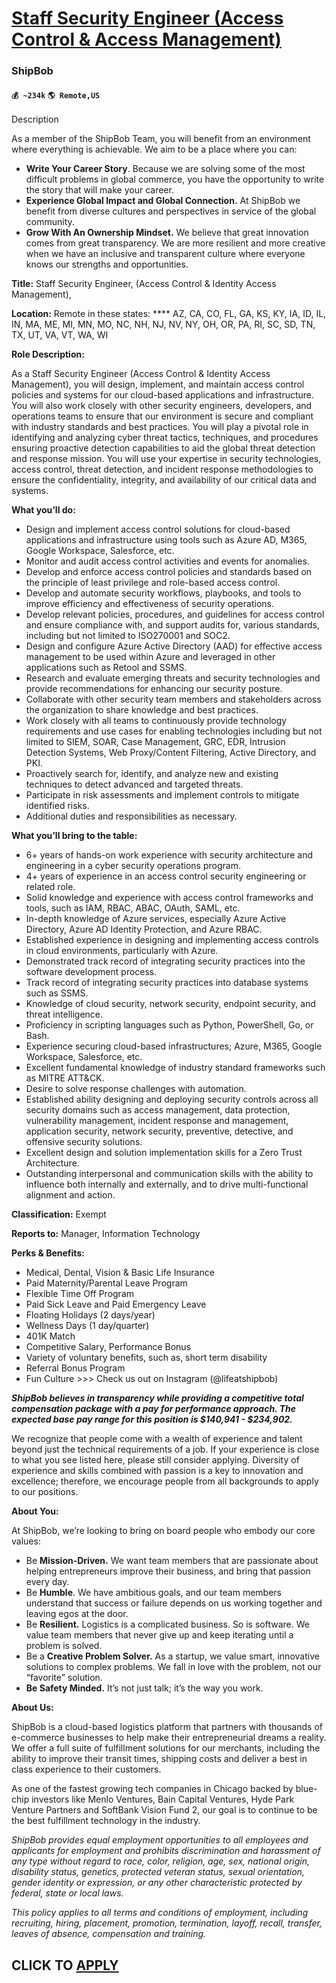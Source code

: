 # [Staff Security Engineer (Access Control & Access Management)](https://www.remotewlb.com/apply/staff-security-engineer-access-control-access-management)  
### ShipBob  
#### `💰 ~234k` `🌎 Remote,US`  

Description

As a member of the ShipBob Team, you will benefit from an environment where everything is achievable. We aim to be a place where you can:

  * **Write Your Career Story**. Because we are solving some of the most difficult problems in global commerce, you have the opportunity to write the story that will make your career.
  * **Experience Global Impact and Global Connection.** At ShipBob we benefit from diverse cultures and perspectives in service of the global community.
  * **Grow With An Ownership Mindset.** We believe that great innovation comes from great transparency. We are more resilient and more creative when we have an inclusive and transparent culture where everyone knows our strengths and opportunities.

**Title:** Staff Security Engineer, (Access Control & Identity Access Management),

**Location:** Remote in these states: **** AZ, CA, CO, FL, GA, KS, KY, IA, ID, IL, IN, MA, ME, MI, MN, MO, NC, NH, NJ, NV, NY, OH, OR, PA, RI, SC, SD, TN, TX, UT, VA, VT, WA, WI

**Role Description:**

As a Staff Security Engineer (Access Control & Identity Access Management), you will design, implement, and maintain access control policies and systems for our cloud-based applications and infrastructure. You will also work closely with other security engineers, developers, and operations teams to ensure that our environment is secure and compliant with industry standards and best practices. You will play a pivotal role in identifying and analyzing cyber threat tactics, techniques, and procedures ensuring proactive detection capabilities to aid the global threat detection and response mission. You will use your expertise in security technologies, access control, threat detection, and incident response methodologies to ensure the confidentiality, integrity, and availability of our critical data and systems.

**What you’ll do:**

  * Design and implement access control solutions for cloud-based applications and infrastructure using tools such as Azure AD, M365, Google Workspace, Salesforce, etc.
  * Monitor and audit access control activities and events for anomalies.
  * Develop and enforce access control policies and standards based on the principle of least privilege and role-based access control.
  * Develop and automate security workflows, playbooks, and tools to improve efficiency and effectiveness of security operations.
  * Develop relevant policies, procedures, and guidelines for access control and ensure compliance with, and support audits for, various standards, including but not limited to ISO270001 and SOC2.
  * Design and configure Azure Active Directory (AAD) for effective access management to be used within Azure and leveraged in other applications such as Retool and SSMS.
  * Research and evaluate emerging threats and security technologies and provide recommendations for enhancing our security posture.
  * Collaborate with other security team members and stakeholders across the organization to share knowledge and best practices.
  * Work closely with all teams to continuously provide technology requirements and use cases for enabling technologies including but not limited to SIEM, SOAR, Case Management, GRC, EDR, Intrusion Detection Systems, Web Proxy/Content Filtering, Active Directory, and PKI.
  * Proactively search for, identify, and analyze new and existing techniques to detect advanced and targeted threats.
  * Participate in risk assessments and implement controls to mitigate identified risks.
  * Additional duties and responsibilities as necessary.

**What you’ll bring to the table:**

  * 6+ years of hands-on work experience with security architecture and engineering in a cyber security operations program.
  * 4+ years of experience in an access control security engineering or related role.
  * Solid knowledge and experience with access control frameworks and tools, such as IAM, RBAC, ABAC, OAuth, SAML, etc.
  * In-depth knowledge of Azure services, especially Azure Active Directory, Azure AD Identity Protection, and Azure RBAC.
  * Established experience in designing and implementing access controls in cloud environments, particularly with Azure.
  * Demonstrated track record of integrating security practices into the software development process.
  * Track record of integrating security practices into database systems such as SSMS.
  * Knowledge of cloud security, network security, endpoint security, and threat intelligence.
  * Proficiency in scripting languages such as Python, PowerShell, Go, or Bash.
  * Experience securing cloud-based infrastructures; Azure, M365, Google Workspace, Salesforce, etc.
  * Excellent fundamental knowledge of industry standard frameworks such as MITRE ATT&CK.
  * Desire to solve response challenges with automation.
  * Established ability designing and deploying security controls across all security domains such as access management, data protection, vulnerability management, incident response and management, application security, network security, preventive, detective, and offensive security solutions.
  * Excellent design and solution implementation skills for a Zero Trust Architecture.
  * Outstanding interpersonal and communication skills with the ability to influence both internally and externally, and to drive multi-functional alignment and action.

**Classification:** Exempt

**Reports to:** Manager, Information Technology

**Perks & Benefits:**

  * Medical, Dental, Vision & Basic Life Insurance
  * Paid Maternity/Parental Leave Program
  * Flexible Time Off Program
  * Paid Sick Leave and Paid Emergency Leave
  * Floating Holidays (2 days/year)
  * Wellness Days (1 day/quarter)
  * 401K Match
  * Competitive Salary, Performance Bonus
  * Variety of voluntary benefits, such as, short term disability
  * Referral Bonus Program
  * Fun Culture >>> Check us out on Instagram (@lifeatshipbob)

**_ShipBob believes in transparency while providing a competitive total compensation package with a pay for performance approach. The expected base pay range for this position is $140,941 - $234,902._**

We recognize that people come with a wealth of experience and talent beyond just the technical requirements of a job. If your experience is close to what you see listed here, please still consider applying. Diversity of experience and skills combined with passion is a key to innovation and excellence; therefore, we encourage people from all backgrounds to apply to our positions.

**About You:**

At ShipBob, we’re looking to bring on board people who embody our core values:

  * Be **Mission-Driven.** We want team members that are passionate about helping entrepreneurs improve their business, and bring that passion every day.
  * Be **Humble**. We have ambitious goals, and our team members understand that success or failure depends on us working together and leaving egos at the door.
  * Be **Resilient.** Logistics is a complicated business. So is software. We value team members that never give up and keep iterating until a problem is solved.
  * Be a **Creative Problem Solver.** As a startup, we value smart, innovative solutions to complex problems. We fall in love with the problem, not our “favorite” solution.
  * **Be Safety Minded.** It’s not just talk; it’s the way you work.

**About Us:**

ShipBob is a cloud-based logistics platform that partners with thousands of e-commerce businesses to help make their entrepreneurial dreams a reality. We offer a full suite of fulfillment solutions for our merchants, including the ability to improve their transit times, shipping costs and deliver a best in class experience to their customers.

As one of the fastest growing tech companies in Chicago backed by blue-chip investors like Menlo Ventures, Bain Capital Ventures, Hyde Park Venture Partners and SoftBank Vision Fund 2, our goal is to continue to be the best fulfillment technology in the industry.

_ShipBob provides equal employment opportunities to all employees and applicants for employment and prohibits discrimination and harassment of any type without regard to race, color, religion, age, sex, national origin, disability status, genetics, protected veteran status, sexual orientation, gender identity or expression, or any other characteristic protected by federal, state or local laws._

_This policy applies to all terms and conditions of employment, including recruiting, hiring, placement, promotion, termination, layoff, recall, transfer, leaves of absence, compensation and training._

  
## CLICK TO [APPLY](https://www.remotewlb.com/apply/staff-security-engineer-access-control-access-management)

